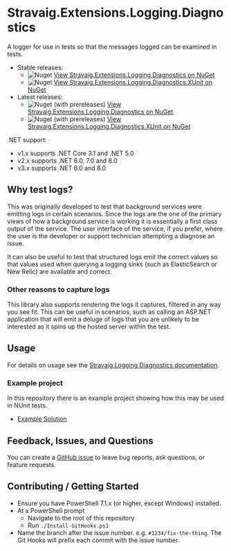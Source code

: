 # Stravaig.Extensions.Logging.Diagnostics

A logger for use in tests so that the messages logged can be examined in tests.

* Stable releases:
  * ![Nuget](https://img.shields.io/nuget/v/Stravaig.Extensions.Logging.Diagnostics?color=004880&label=nuget%20stable&logo=nuget) [View Stravaig.Extensions.Logging.Diagnostics on NuGet](https://www.nuget.org/packages/Stravaig.Extensions.Logging.Diagnostics)
  * ![Nuget](https://img.shields.io/nuget/v/Stravaig.Extensions.Logging.Diagnostics.XUnit?color=004880&label=nuget%20stable&logo=nuget) [View Stravaig.Extensions.Logging.Diagnostics.XUnit on NuGet](https://www.nuget.org/packages/Stravaig.Extensions.Logging.Diagnostics.XUnit)
* Latest releases:
  * ![Nuget (with prereleases)](https://img.shields.io/nuget/vpre/Stravaig.Extensions.Logging.Diagnostics?color=ffffff&label=nuget%20latest&logo=nuget) [View Stravaig.Extensions.Logging.Diagnostics on NuGet](https://www.nuget.org/packages/Stravaig.Extensions.Logging.Diagnostics)
  * ![Nuget (with prereleases)](https://img.shields.io/nuget/vpre/Stravaig.Extensions.Logging.Diagnostics.XUnit?color=ffffff&label=nuget%20latest&logo=nuget) [View Stravaig.Extensions.Logging.Diagnostics.XUnit on NuGet](https://www.nuget.org/packages/Stravaig.Extensions.Logging.Diagnostics.XUnit)

.NET support:
* v1.x supports .NET Core 3.1 and .NET 5.0
* v2.x supports .NET 6.0, 7.0 and 8.0
* v3.x supports .NET 6.0 and 8.0

## Why test logs?

This was originally developed to test that background services were emitting logs in certain scenarios. Since the logs are the one of the primary views of how a background service is working it is essentially a first class output of the service. The user interface of the service, if you prefer, where the user is the developer or support technician attempting a diagnose an issue.

It can also be useful to test that structured logs emit the correct values so that values used when querying a logging sinks (such as ElasticSearch or New Relic) are available and correct.

### Other reasons to capture logs

This library also supports rendering the logs it captures, filtered in any way you see fit. This can be useful in scenarios, such as calling an ASP.NET application that will emit a deluge of logs that you are unlikely to be interested as it spins up the hosted server within the test.

## Usage

For details on usage see the [Stravaig Logging Diagnostics documentation](https://stravaig-projects.github.io/Stravaig.Extensions.Logging.Diagnostics/).

### Example project

In this repository there is an example project showing how this may be used in NUnit tests.

* [Example Solution](https://github.com/Stravaig-Projects/Stravaig.Extensions.Logging.Diagnostics/tree/main/Example)


## Feedback, Issues, and Questions

You can create a [GitHub issue](https://github.com/Stravaig-Projects/Stravaig.Extensions.Logging.Diagnostics/issues) to leave bug reports, ask questions, or feature requests.

## Contributing / Getting Started

* Ensure you have PowerShell 7.1.x (or higher, except Windows) installed.
* At a PowerShell prompt
  * Navigate to the root of this repository
  * Run `./Install-GitHooks.ps1`
* Name the branch after the issue number. e.g. `#1234/fix-the-thing`. The Git Hooks will prefix each commit with the issue number.